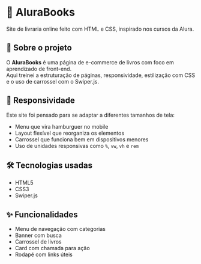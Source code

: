 # 🚀 AluraBooks

Site de livraria online feito com HTML e CSS, inspirado nos cursos da Alura.

## 📘 Sobre o projeto

O **AluraBooks** é uma página de e-commerce de livros com foco em aprendizado de front-end.  
Aqui treinei a estruturação de páginas, responsividade, estilização com CSS e o uso de carrossel com o Swiper.js.

## 📱 Responsividade

Este site foi pensado para se adaptar a diferentes tamanhos de tela:

- Menu que vira hamburguer no mobile
- Layout flexível que reorganiza os elementos
- Carrossel que funciona bem em dispositivos menores
- Uso de unidades responsivas como `%`, `vw`, `vh` e `rem`

## 🛠️ Tecnologias usadas

- HTML5
- CSS3
- Swiper.js

## ✨ Funcionalidades

- Menu de navegação com categorias
- Banner com busca
- Carrossel de livros
- Card com chamada para ação
- Rodapé com links úteis